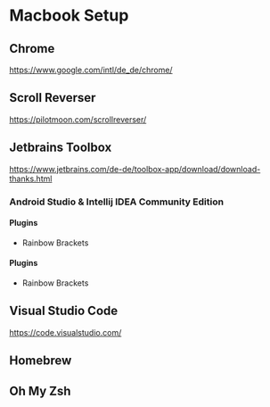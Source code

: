 # Macbook Setup

## Chrome
https://www.google.com/intl/de_de/chrome/

## Scroll Reverser
https://pilotmoon.com/scrollreverser/

## Jetbrains Toolbox
https://www.jetbrains.com/de-de/toolbox-app/download/download-thanks.html

### Android Studio & Intellij IDEA Community Edition

#### Plugins
* Rainbow Brackets


#### Plugins
* Rainbow Brackets

## Visual Studio Code
https://code.visualstudio.com/

## Homebrew

## Oh My Zsh
